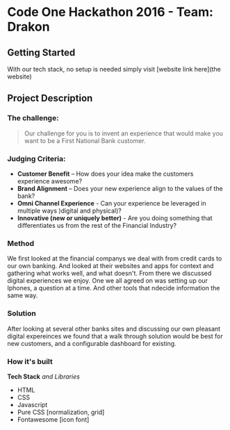 # Code One Hackathon 2016 - Team: Drakon

## Getting Started
With our tech stack, no setup is needed simply visit [website link here](the website)

## Project Description

### The challenge:
>Our challenge for you is to invent an experience that would make you want to be a First National Bank customer.

### Judging Criteria:
- **Customer Benefit** – How does your idea make the customers experience awesome?
- **Brand Alignment** – Does your new experience align to the values of the bank?
- **Omni Channel Experience** - Can  your experience be leveraged in multiple ways )digital and physical)?
- **Innovative (new or uniquely better)** - Are you doing something that differentiates us from the rest of the Financial Industry?

### Method
We first looked at the financial companys we deal with from credit cards to our own banking. And looked at their websites and apps for context and gathering what works well, and what doesn't. From there we discussed digital experiences we enjoy. One we all agreed on was setting up our Iphones, a question at a time. And other tools that ndecide information the same way.


### Solution
After looking at several other banks sites and discussing our own pleasant digital expereinces we found that a walk through solution would be best for new customers, and a configurable dashboard for existing.

### How it's built
**Tech Stack** *and Libraries*
- HTML
- CSS
- Javascript
- Pure CSS [normalization, grid]
- Fontawesome [icon font]

